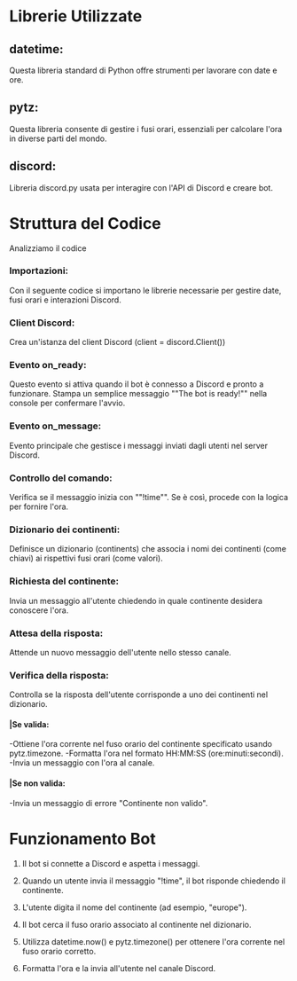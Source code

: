 # Librerie Utilizzate

## datetime: 
Questa libreria standard di Python offre strumenti per lavorare con date e ore.
## pytz:
Questa libreria consente di gestire i fusi orari, essenziali per calcolare l'ora in diverse parti del mondo.
## discord: 
Libreria discord.py usata per interagire con l'API di Discord e creare bot.
# Struttura del Codice
Analizziamo il codice
### Importazioni: 
Con il seguente codice si importano le librerie necessarie per gestire date, fusi orari e interazioni Discord.

### Client Discord:
Crea un'istanza del client Discord 
    (client = discord.Client())

### Evento on_ready:

Questo evento si attiva quando il bot è connesso a Discord e pronto a funzionare.
Stampa un semplice messaggio ""The bot is ready!"" nella console per confermare l'avvio.
### Evento on_message:

Evento principale che gestisce i messaggi inviati dagli utenti nel server Discord.
### Controllo del comando: 
Verifica se il messaggio inizia con ""!time"". Se è così, procede con la logica per fornire l'ora.
### Dizionario dei continenti: 
Definisce un dizionario (continents) che associa i nomi dei continenti (come chiavi) ai rispettivi fusi orari (come valori).
### Richiesta del continente: 
Invia un messaggio all'utente chiedendo in quale continente desidera conoscere l'ora.
### Attesa della risposta:
Attende un nuovo messaggio dell'utente nello stesso canale.
### Verifica della risposta: 
Controlla se la risposta dell'utente corrisponde a uno dei continenti nel dizionario.
#### |Se valida:
-Ottiene l'ora corrente nel fuso orario del continente specificato usando pytz.timezone.
-Formatta l'ora nel formato HH:MM:SS (ore:minuti:secondi).
-Invia un messaggio con l'ora al canale.
#### |Se non valida: 
-Invia un messaggio di errore "Continente non valido".

# Funzionamento Bot

1. Il bot si connette a Discord e aspetta i messaggi.

2. Quando un utente invia il messaggio "!time", il bot risponde chiedendo il continente.

3. L'utente digita il nome del continente (ad esempio, "europe").

4. Il bot cerca il fuso orario associato al continente nel dizionario.

5. Utilizza datetime.now() e pytz.timezone() per ottenere l'ora corrente nel fuso orario corretto.

6. Formatta l'ora e la invia all'utente nel canale Discord.
